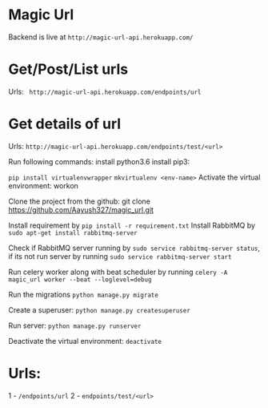 # Magic Url

Backend is live at 	`http://magic-url-api.herokuapp.com/`

# Get/Post/List urls
Urls: `	http://magic-url-api.herokuapp.com/endpoints/url`

# Get details of url
Urls: `http://magic-url-api.herokuapp.com/endpoints/test/<url>`

Run following commands:
    install python3.6
    install pip3:

`pip install virtualenvwrapper`
`mkvirtualenv <env-name>`
Activate the virtual environment:
    workon <env-name>

Clone the project from the github:
    git clone https://github.com/Aayush327/magic_url.git


Install requirement by `pip install -r requirement.txt`
Install RabbitMQ by `sudo apt-get install rabbitmq-server`

Check if RabbitMQ server running by `sudo service rabbitmq-server status`, if its not run server by running `sudo service rabbitmq-server start`

Run celery worker along with beat scheduler by running `celery -A magic_url worker --beat --loglevel=debug`

Run the migrations
    `python manage.py migrate`

Create a superuser:
    `python manage.py createsuperuser`

Run server:
    `python manage.py runserver`

Deactivate the virtual environment:
    `deactivate`

# Urls:
1 - `/endpoints/url`
2 - `endpoints/test/<url>`
